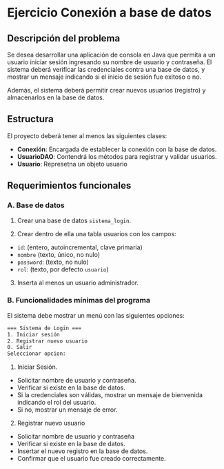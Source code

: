 # Ejercicio Conexión a base de datos

## Descripción del problema

Se desea desarrollar una aplicación de consola en Java que permita a un usuario iniciar sesión ingresando su nombre de usuario y contraseña.
El sistema deberá verificar las credenciales contra una base de datos, y mostrar un mensaje indicando si el inicio de sesión fue exitoso o no.

Además, el sistema deberá permitir crear nuevos usuarios (registro) y almacenarlos en la base de datos.

## Estructura

El proyecto deberá tener al menos las siguientes clases:

- **Conexión**: Encargada de establecer la conexión con la base de datos.
- **UsuarioDAO**: Contendrá los métodos para registrar y validar usuarios.
- **Usuario**: Represetna un objeto usuario

## Requerimientos funcionales

### A. Base de datos

1. Crear una base de datos `sistema_login`.

2. Crear dentro de ella una tabla usuarios con los campos:

- `id`: (entero, autoincremental, clave primaria)
- `nombre` (texto, único, no nulo)
- `password`: (texto, no nulo)
- `rol`: (texto, por defecto `usuario`)

3. Inserta al menos un usuario administrador.

### B. Funcionalidades mínimas del programa

El sistema debe mostrar un menú con las siguientes opciones:

```sh
=== Sistema de Login ===
1. Iniciar sesión
2. Registrar nuevo usuario
0. Salir
Seleccionar opcion:
```

1. Iniciar Sesión.
- Solicitar nombre de usuario y contraseña.
- Verificar si existe en la base de datos.
- Si la credenciales son válidas, mostrar un mensaje de bienvenida indicando el rol del usuario.
- Si no, mostrar un mensaje de error.

2. Registrar nuevo usuario
- Solicitar nombre de usuario y contraseña
- Verificar si existe en la base de datos.
- Insertar el nuevo registro en la base de datos.
- Confirmar que el usuario fue creado correctamente.